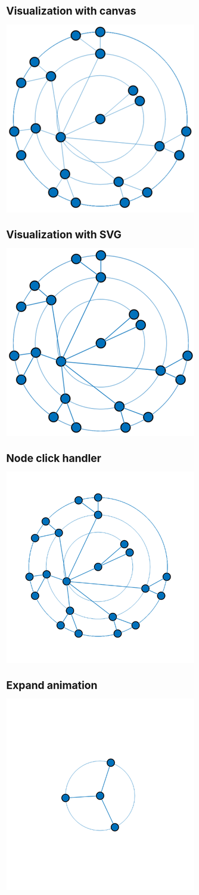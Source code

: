 # Visualization with canvas

<kbd>![Screenshot](visualization-with-canvas/screenshot.png)</kbd>

# Visualization with SVG

<kbd>![Screenshot](visualization-with-svg/screenshot.png)</kbd>

# Node click handler

<kbd>![Screencast](node-click-handler/screencast.gif)</kbd>

# Expand animation

<kbd>![Screencast](expand-animation/screencast.gif)</kbd>

